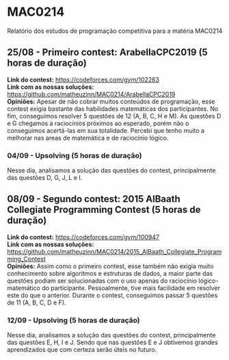 # MAC0214
Relatório dos estudos de programação competitiva para a matéria MAC0214

## 25/08 - Primeiro contest: ArabellaCPC2019 (5 horas de duração)
**Link do contest:** https://codeforces.com/gym/102263 \
**Link com as nossas soluções:** https://github.com/matheuzinn/MAC0214/ArabellaCPC2019 \
**Opiniões:** Apesar de não cobrar muitos conteúdos de programação, esse contest exigia bastante das habilidades matemáticas dos participantes. No fim, conseguimos resolver 5 questões de 12 (A, B, C, H e M). As questões D e G chegamos a raciocínios próximos ao esperado, porém não o conseguimos acertá-las em sua totalidade. Percebi que tenho muito a melhorar nas areas de matemática e de raciocínio lógico.
### 04/09 - Upsolving (5 horas de duração)
Nesse dia, analisamos a solução das questões do contest, principalmente das questões D, G, J, L e I.

## 08/09 - Segundo contest: 2015 AlBaath Collegiate Programming Contest (5 horas de duração)
**Link do contest:** https://codeforces.com/gym/100947 \
**Link com as nossas soluções:** https://github.com/matheuzinn/MAC0214/2015_AlBaath_Collegiate_Programming_Contest \
**Opiniões:** Assim como o primeiro contest, esse também não exigia muito conhecimento sobre algoritmos e estruturas de dados, a maior parte das questões podiam ser solucionadas com o uso apenas do raciocínio lógico-matemático do participante. Pessoalmente, tive mais facilidade em resolver este do que o anterior. Durante o contest, conseguimos passar 5 questões de 11 (A, B, C, D e F).
### 12/09 - Upsolving (5 horas de duração)
Nesse dia, analisamos a solução das questões do contest, principalmente das questões E, H, I e J. Sendo que nas questões E e J obtivemos grandes aprendizados que com certeza serão úteis no futuro.
